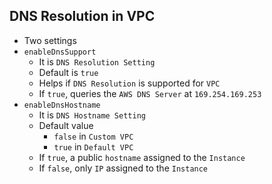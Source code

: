 ## DNS Resolution in VPC

- Two settings
- `enableDnsSupport`
  - It is `DNS Resolution Setting`
  - Default is `true`
  - Helps if `DNS Resolution` is supported for `VPC`
  - If `true`, queries the `AWS DNS Server` at `169.254.169.253`
- `enableDnsHostname`
  - It is `DNS Hostname Setting`
  - Default value
    - `false` in `Custom VPC`
    - `true` in `Default VPC`
  - If `true`, a public `hostname` assigned to the `Instance`
  - If `false`, only `IP` assigned to the `Instance`
